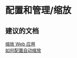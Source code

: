 <properties
    pageTitle="配置和管理/缩放"
    description="配置和管理/缩放"
    service="microsoft.web"
    resource="sites"
    authors="aashu"
    displayOrder=""
    selfHelpType="generic"
    supportTopicIds="32542211"
    resourceTags=""
    productPesIds="14748"
    cloudEnvironments="public"
/>


# 配置和管理/缩放

## **建议的文档**
[缩放 Web 应用](https://azure.microsoft.com/documentation/articles/web-sites-scale/)<br>
[如何配置自动缩放](https://azure.microsoft.com/documentation/articles/cloud-services-how-to-scale/)



<!--HONumber=Jul16_HO4-->


